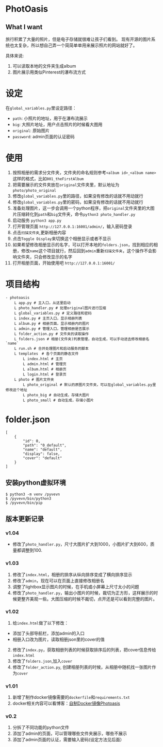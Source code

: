 # PhotOasis

## What I want
旅行积累了大量的照片，但是电子存储就很难让孩子们看到。
现有开源的图片系统也太复杂，所以想自己弄一个简简单单用来展示照片的网站就好了。

具体来说:
1. 可以读取本地的文件夹生成album
2. 图片展示用类似Pinterest的瀑布流方式

# 设定

在`global_variables.py`里设定路径：
- `path`: 小照片的地址，用于在瀑布流展示
- `big`: 大照片地址，用户点击照片的时候看大图用
- `original`: 原始图片
- `password`: admin页面的认证密码

# 使用

1. 按照相册的需求分文件夹，文件夹的命名规则参考`<album id>_<album name>`这样的格式，比如`001_theFirstAlbum`
2. 把需要展示的文件夹放在`original`文件夹里，默认地址为`photo/photo_original`
3. 修改`global_variables.py`里的路径，如果没有修改的话就不用动就行
4. 修改`global_variables.py`里的密码，如果没有修改的话就不用动就行
5. 准备处理图片，这一步会调用一个python程序，把`original`文件夹里的大图片压缩转化到`path`和`big`文件夹，命令`python3 photo_handler.py`
6. 启动服务 `python3 app.py`
7. 打开管理页面 `http://127.0.0.1:16001/admin/`，输入密码登录
8. 点击`扫描文件夹`,更新相册内容
9. 点击`Toggle Display`来切换这个相册显示或者不显示
10. 如果希望修改相册显示的名字，可以打开本地的`folders.json`，找到相应的相册，修改`name`这个项目就行，然后回到`admin`重新`扫描文件夹`，这个操作不会影响文件夹，只会修改显示的名字
11. 打开相册页面，开始使用吧 `http://127.0.0.1:16001/`


# 项目结构
```
- photoasis
    L app.py # 主入口，从这里启动
    L photo_handler.py # 处理original图片进行压缩
    L global_variables.py # 定义路径和密码
    L index.py # 主页入口，显示相册列表
    L album.py # 相册页面，显示相册内的图片
    L admin.py # 管理入口，管理相册是否展示
    L folder_action.py # 文件夹的读取操作
    L folders.json # 相册(文件夹)列表管理，自动生成，可以手动进去修改相册名 `name`
    L run.sh # 合并处理图片和启动服务的脚本
    L templates　# 各个页面的静态文件
        L index.html # 主页
        L admin.html # 管理页
        L album.html # 相册页
        L login.html # 登录页
    L photo # 图片文件夹
        L photo_original # 默认的原图片文件夹，可以在global_variables.py里修改这个地址
        L photo_big # 自动生成，存储大图片
        L photo_small # 自动生成，存储小图片
```
# folder.json

```
[
    {
        "id": 0, 
        "path": "0_default",
        "name": "default",
        "display": false,
        "cover": "default"
    }
]
```

## 安装python虚拟环境

```
$ python3 -m venv /pyvevn
$ /pyvevn/bin/python3
$ /pyvevn/bin/pip
```

## 版本更新记录

### v1.04
- 修改了`photo_handler.py`，尺寸大图片扩大到1000，小图片扩大到600，质量都调整到100.

### v1.03
1. 修改了`index.html`，相册的排序从纵向排序变成了横向排序显示
2. 修改了`admin`，现在可以在页面上直接修改相册名
3. 调整了lightbox显示图片的时候，在手机或小屏幕上尺寸太小的问题
4. 修改了`photo_handler.py`，输出小图片的时候，裁切为正方形，这样展示的时候更整齐美观一些。大图压缩的时候不裁切，点开还是可以看到完整的图片。

### v1.02

1. 给`index.html`做了以下修改：
- 添加了头部导航栏，添加admin的入口
- 相册入口改为图片，读取相册json里的cover的值

2. 修改了`index.py`，获取相册列表的时候获取排序后的列表，把cover信息传给`index.html`
3. 修改了`folders.json`,加入`cover`
4. 修改了`folder_action.py`, 创建相册列表的时候，从相册中随机找一张图片作为`cover`

### v1.01
1. 新增了制作docker镜像需要的`dockerfile`和`requirements.txt`
2. docker相关内容可以看博客：[自制Docker镜像Photoasis](https://blog.yakumo2.uk/2024/03/29/2024/20240329_DockerPhotoasis/)

### v0.2

1. 分拆了不同功能的python文件
2. 添加了admin的页面，可以管理哪些文件夹展示，哪些不展示
3. 添加了admin页面的认证，需要输入密码(设定方法见后面）